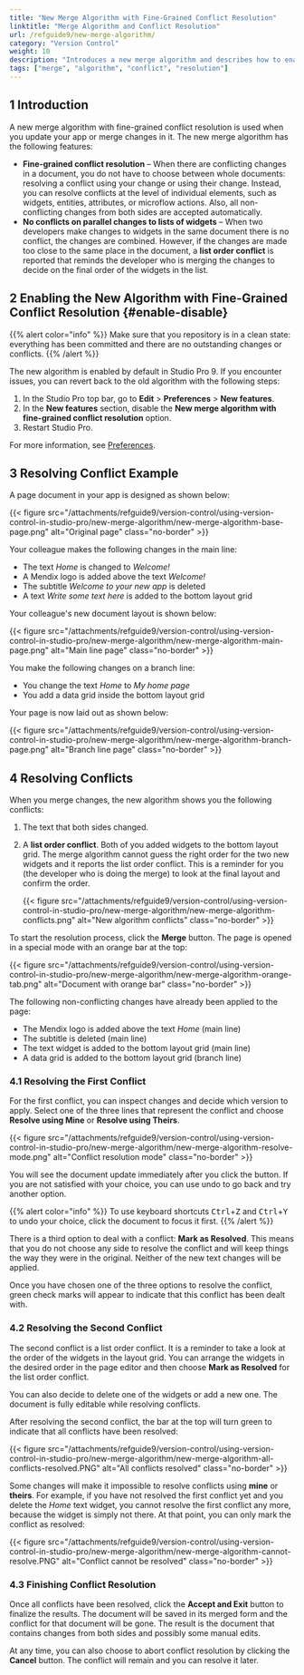 ```yaml
---
title: "New Merge Algorithm with Fine-Grained Conflict Resolution"
linktitle: "Merge Algorithm and Conflict Resolution"
url: /refguide9/new-merge-algorithm/
category: "Version Control"
weight: 10
description: "Introduces a new merge algorithm and describes how to enable it to resolve conflicts."
tags: ["merge", "algorithm", "conflict", "resolution"]
---
```


## 1 Introduction

A new merge algorithm with fine-grained conflict resolution is used when you update your app or merge changes in it. The new merge algorithm has the following features:

* **Fine-grained conflict resolution** – When there are conflicting changes in a document, you do not have to choose between whole documents: resolving a conflict using your change or using their change. Instead, you can resolve conflicts at the level of individual elements, such as widgets, entities, attributes, or microflow actions. Also, all non-conflicting changes from both sides are accepted automatically.
* **No conflicts on parallel changes to lists of widgets** – When two developers make changes to widgets in the same document there is no conflict, the changes are combined. However, if the changes are made too close to the same place in the document, a **list order conflict** is reported that reminds the developer who is merging the changes to decide on the final order of the widgets in the list. 

## 2 Enabling the New Algorithm with Fine-Grained Conflict Resolution {#enable-disable}

{{% alert color="info" %}}
Make sure that you repository is in a clean state: everything has been committed and there are no outstanding changes or conflicts. 
{{% /alert %}}

The new algorithm is enabled by default in Studio Pro 9. If you encounter issues, you can revert back to the old algorithm with the following steps:

1. In the Studio Pro top bar, go to **Edit** > **Preferences** > **New features**. 
2. In the **New features** section, disable the **New merge algorithm with fine-grained conflict resolution** option.
3. Restart Studio Pro.

For more information, see [Preferences](/refguide9/preferences-dialog/).

## 3 Resolving Conflict Example

A page document in your app is designed as shown below:

{{< figure src="/attachments/refguide9/version-control/using-version-control-in-studio-pro/new-merge-algorithm/new-merge-algorithm-base-page.png" alt="Original page" class="no-border" >}}

Your colleague makes the following changes in the main line:

* The text *Home* is changed to *Welcome!*
* A Mendix logo is added above the text *Welcome!*
* The subtitle *Welcome to your new app* is deleted
* A text *Write some text here* is added to the bottom layout grid

Your colleague's new document layout is shown below:

{{< figure src="/attachments/refguide9/version-control/using-version-control-in-studio-pro/new-merge-algorithm/new-merge-algorithm-main-page.png" alt="Main line page" class="no-border" >}}

You make the following changes on a branch line:

* You change the text *Home* to *My home page*
* You add a data grid inside the bottom layout grid

Your page is now laid out as shown below:

{{< figure src="/attachments/refguide9/version-control/using-version-control-in-studio-pro/new-merge-algorithm/new-merge-algorithm-branch-page.png" alt="Branch line page" class="no-border" >}}

## 4 Resolving Conflicts

When you merge changes, the new algorithm shows you the following conflicts:

1. The text that both sides changed. 
2. A **list order conflict**. Both of you added widgets to the bottom layout grid. The merge algorithm cannot guess the right order for the two new widgets and it reports the list order conflict. This is a reminder for you (the developer who is doing the merge) to look at the final layout and confirm the order. 

    {{< figure src="/attachments/refguide9/version-control/using-version-control-in-studio-pro/new-merge-algorithm/new-merge-algorithm-conflicts.png" alt="New algorithm conflicts" class="no-border" >}}

To start the resolution process, click the **Merge** button. The page is opened in a special mode with an orange bar at the top:

{{< figure src="/attachments/refguide9/version-control/using-version-control-in-studio-pro/new-merge-algorithm/new-merge-algorithm-orange-tab.png" alt="Document with orange bar" class="no-border" >}}

The following non-conflicting changes have already been applied to the page:

* The Mendix logo is added above the text *Home* (main line)
* The subtitle is deleted (main line)
* The text widget is added to the bottom layout grid (main line)
* A data grid is added to the bottom layout grid (branch line)

### 4.1 Resolving the First Conflict

For the first conflict, you can inspect changes and decide which version to apply. Select one of the three lines that represent the conflict and choose **Resolve using Mine** or **Resolve using Theirs**. 

{{< figure src="/attachments/refguide9/version-control/using-version-control-in-studio-pro/new-merge-algorithm/new-merge-algorithm-resolve-mode.png" alt="Conflict resolution mode" class="no-border" >}}

You will see the document update immediately after you click the button. If you are not satisfied with your choice, you can use undo to go back and try another option. 

{{% alert color="info" %}}
To use keyboard shortcuts <kbd>Ctrl</kbd>+<kbd>Z</kbd> and <kbd>Ctrl</kbd>+<kbd>Y</kbd> to undo your choice, click the document to focus it first.
{{% /alert %}}

There is a third option to deal with a conflict: **Mark as Resolved**. This means that you do not choose any side to resolve the conflict and will keep things the way they were in the original. Neither of the new text changes will be applied.

Once you have chosen one of the three options to resolve the conflict, green check marks will appear to indicate that this conflict has been dealt with.

### 4.2 Resolving the Second Conflict

The second conflict is a list order conflict. It is a reminder to take a look at the order of the widgets in the layout grid. You can arrange the widgets in the desired order in the page editor and then choose **Mark as Resolved** for the list order conflict. 

You can also decide to delete one of the widgets or add a new one. The document is fully editable while resolving conflicts. 

After resolving the second conflict, the bar at the top will turn green to indicate that all conflicts have been resolved:

{{< figure src="/attachments/refguide9/version-control/using-version-control-in-studio-pro/new-merge-algorithm/new-merge-algorithm-all-conflicts-resolved.PNG" alt="All conflicts resolved" class="no-border" >}}

Some changes will make it impossible to resolve conflicts using **mine** or **theirs**. For example, if you have not resolved the first conflict yet and you delete the *Home* text widget, you cannot resolve the first conflict any more, because the widget is simply not there. At that point, you can only mark the conflict as resolved:

{{< figure src="/attachments/refguide9/version-control/using-version-control-in-studio-pro/new-merge-algorithm/new-merge-algorithm-cannot-resolve.PNG" alt="Conflict cannot be resolved" class="no-border" >}}

### 4.3 Finishing Conflict Resolution

Once all conflicts have been resolved, click the **Accept and Exit** button to finalize the results. The document will be saved in its merged form and the conflict for that document will be gone. The result is the document that contains changes from both sides and possibly some manual edits.

At any time, you can also choose to abort conflict resolution by clicking the **Cancel** button. The conflict will remain and you can resolve it later.
